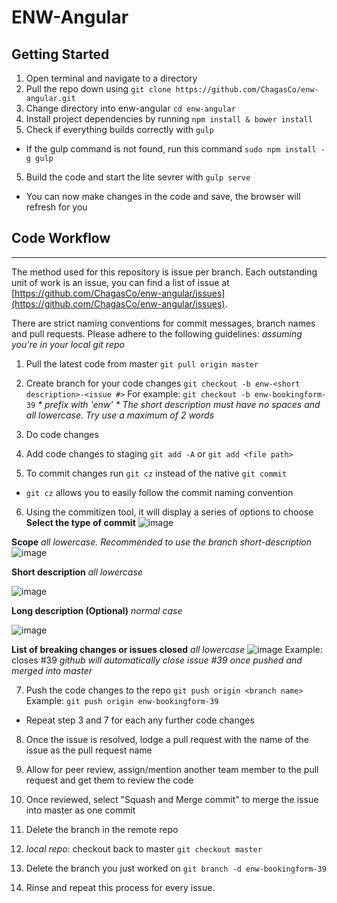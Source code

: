 # ENW-Angular

## Getting Started
1. Open terminal and navigate to a directory
2. Pull the repo down using `git clone https://github.com/ChagasCo/enw-angular.git`
3. Change directory into enw-angular `cd enw-angular`
4. Install project dependencies by running `npm install & bower install`
5. Check if everything builds correctly with `gulp`
  - If the gulp command is not found, run this command `sudo npm install -g gulp`
5. Build the code and start the lite sevrer with `gulp serve` 
  - You can now make changes in the code and save, the browser will refresh for you

## Code Workflow
---
The method used for this repository is issue per branch. Each outstanding unit of work is an issue, you can find a list of issue at [https://github.com/ChagasCo/enw-angular/issues](https://github.com/ChagasCo/enw-angular/issues).

There are strict naming conventions for commit messages, branch names and pull requests. Please adhere to the following guidelines:
_assuming you're in your local git repo_

1. Pull the latest code from master `git pull origin master`

2. Create branch for your code changes `git checkout -b enw-<short description>-<issue #>`
  For example: `git checkout -b enw-bookingform-39` 
  _* prefix with 'enw'_
  _* The short description must have no spaces and all lowercase. Try use a maximum of 2 words_

3. Do code changes

4. Add code changes to staging `git add -A` or `git add <file path>`

5. To commit changes run `git cz` instead of the native `git commit`
  - `git cz` allows you to easily follow the commit naming convention
   
6. Using the commitizen tool, it will display a series of options to choose
  **Select the type of commit**
  ![image](https://cloud.githubusercontent.com/assets/5626828/14414927/1b2de2b2-ffcc-11e5-803e-d144a5db1ab1.png)
  
  **Scope**
  _all lowercase. Recommended to use the branch short-description_
  ![image](https://cloud.githubusercontent.com/assets/5626828/14414950/8cb83b76-ffcc-11e5-9e5c-e35b487d9f63.png)
  
  **Short description**
  _all lowercase_
  
  ![image](https://cloud.githubusercontent.com/assets/5626828/14414956/9fe4e488-ffcc-11e5-93d2-67b2722d6cee.png)
  
  **Long description (Optional)**
  _normal case_
  
  ![image](https://cloud.githubusercontent.com/assets/5626828/14414962/b57b90f8-ffcc-11e5-8e28-c0270be764b0.png)
  
  **List of breaking changes or issues closed**
  _all lowercase_
  ![image](https://cloud.githubusercontent.com/assets/5626828/14414970/c10f1ef8-ffcc-11e5-9f0e-973eb21d9e52.png)
  Example: closes #39
  _github will automatically close issue #39 once pushed and merged into master_
  
7. Push the code changes to the repo `git push origin <branch name>`
  Example: `git push origin enw-bookingform-39`
  * Repeat step 3 and 7 for each any further code changes

8. Once the issue is resolved, lodge a pull request with the name of the issue as the pull request name

9. Allow for peer review, assign/mention another team member to the pull request and get them to review the code

10. Once reviewed, select "Squash and Merge commit" to merge the issue into master as one commit

11. Delete the branch in the remote repo

12. _local repo_: checkout back to master `git checkout master`

13. Delete the branch you just worked on `git branch -d enw-bookingform-39`

14. Rinse and repeat this process for every issue.
